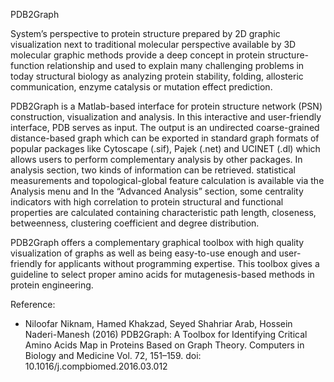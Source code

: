 PDB2Graph

System’s perspective to protein structure prepared by 2D graphic visualization next to traditional molecular perspective available by 3D molecular graphic methods provide a deep concept in protein structure-function relationship and used to explain many challenging problems in today structural biology as analyzing protein stability, folding, allosteric communication, enzyme catalysis or mutation effect prediction.

PDB2Graph is a Matlab-based interface for protein structure network (PSN) construction, visualization and analysis. In this interactive and user-friendly interface, PDB serves as input. The output is an undirected coarse-grained distance-based graph which can be exported in standard graph formats of popular packages like Cytoscape (.sif), Pajek (.net) and UCINET (.dl) which allows users to perform complementary analysis by other packages. In analysis section, two kinds of information can be retrieved. statistical measurements and topological-global feature calculation is available via the Analysis menu and In the “Advanced Analysis” section, some centrality indicators with high correlation to protein structural and functional properties are calculated containing characteristic path length, closeness, betweenness,  clustering coefficient and degree distribution.

PDB2Graph offers a complementary graphical toolbox with high quality visualization of graphs as well as being easy-to-use enough and user-friendly for applicants without programming expertise. This toolbox gives a guideline to select proper amino acids for mutagenesis-based methods in protein engineering.

Reference:

* Niloofar Niknam, Hamed Khakzad, Seyed Shahriar Arab, Hossein Naderi-Manesh (2016) PDB2Graph: A Toolbox for Identifying Critical Amino Acids Map in Proteins Based on Graph Theory. Computers in Biology and Medicine  Vol. 72,  151–159.   doi: 10.1016/j.compbiomed.2016.03.012
